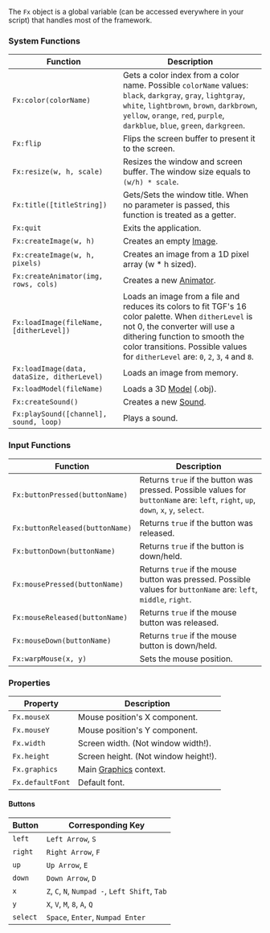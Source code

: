The `Fx` object is a global variable (can be accessed everywhere in your script) that handles most of the framework.

### System Functions
|Function|Description|
-----|-----
`Fx:color(colorName)` | Gets a color index from a color name. Possible `colorName` values: `black`, `darkgray`, `gray`, `lightgray`, `white`, `lightbrown`, `brown`, `darkbrown`, `yellow`, `orange`, `red`, `purple`,	`darkblue`, `blue`, `green`, `darkgreen`.
`Fx:flip` | Flips the screen buffer to present it to the screen.
`Fx:resize(w, h, scale)` | Resizes the window and screen buffer. The window size equals to `(w/h) * scale`.
`Fx:title([titleString])` | Gets/Sets the window title. When no parameter is passed, this function is treated as a getter.
`Fx:quit` | Exits the application.
`Fx:createImage(w, h)` | Creates an empty [Image](/?api&Image).
`Fx:createImage(w, h, pixels)` | Creates an image from a 1D pixel array (w * h sized).
`Fx:createAnimator(img, rows, cols)` | Creates a new [Animator](/?api&Animator).
`Fx:loadImage(fileName, [ditherLevel])` | Loads an image from a file and reduces its colors to fit TGF's 16 color palette. When `ditherLevel` is not 0, the converter will use a dithering function to smooth the color transitions. Possible values for `ditherLevel` are: `0`, `2`, `3`, `4` and `8`.
`Fx:loadImage(data, dataSize, ditherLevel)` | Loads an image from memory.
`Fx:loadModel(fileName)` | Loads a 3D [Model](/?api&Model) (.obj).
`Fx:createSound()` | Creates a new [Sound](/?api&Sound).
`Fx:playSound([channel], sound, loop)` | Plays a sound.

### Input Functions
|Function|Description|
-----|-----
`Fx:buttonPressed(buttonName)` | Returns `true` if the button was pressed. Possible values for `buttonName` are: `left`, `right`, `up`, `down`, `x`, `y`, `select`.
`Fx:buttonReleased(buttonName)` | Returns `true` if the button was released.
`Fx:buttonDown(buttonName)` | Returns `true` if the button is down/held.
`Fx:mousePressed(buttonName)` | Returns `true` if the mouse button was pressed. Possible values for `buttonName` are: `left`, `middle`, `right`.
`Fx:mouseReleased(buttonName)` | Returns `true` if the mouse button was released.
`Fx:mouseDown(buttonName)` | Returns `true` if the mouse button is down/held.
`Fx:warpMouse(x, y)` | Sets the mouse position.

### Properties
|Property|Description|
---|---
`Fx.mouseX` | Mouse position's X component.
`Fx.mouseY` | Mouse position's Y component.
`Fx.width` | Screen width. (Not window width!).
`Fx.height` | Screen height. (Not window height!).
`Fx.graphics` | Main [Graphics](/?api&Graphics) context.
`Fx.defaultFont` | Default font.

#### Buttons
Button|Corresponding Key
---|---
`left` | `Left Arrow`, `S`
`right` | `Right Arrow`, `F`
`up` | `Up Arrow`, `E`
`down` | `Down Arrow`, `D`
`x` | `Z`, `C`, `N`, `Numpad -`, `Left Shift`, `Tab`
`y` | `X`, `V`, `M`, `8`, `A`, `Q`
`select` | `Space`, `Enter`, `Numpad Enter`